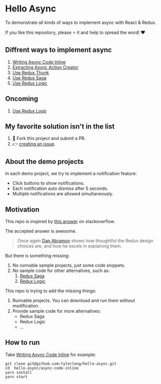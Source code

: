 # Hello Async

To demonstrate all kinds of ways to implement async with React & Redux.

If you like this repository, please :star: it and help to spread the word! :heart:


## Diffrent ways to implement async

1. [Writing Async Code Inline](./async-code-inline)
1. [Extracting Async Action Creator](./async-action-creator)
1. [Use Redux Thunk](./redux-thunk)
1. [Use Redux Saga](./redux-saga)
1. [Use Redux Logic](./redux-logic)


## Oncoming

1. [Use Redux Loop](https://github.com/redux-loop/redux-loop)


## My favorite solution isn't in the list

1. :fork_and_knife: Fork this project and submit a PR.
1. :point_right: [creating an issue](https://github.com/tylerlong/hello-async/issues/new?title=Could%20you%20please%20add%20a%20sample%20project%20for%20%3Cxxx%3E%20?).


## About the demo projects

In each demo project, we try to implement a notification feature:

- Click buttons to show notifications.
- Each notification auto dismiss after 5 seconds.
- Multiple notifications are allowed simultaneously.


## Motivation

This repo is inspired by [this answer](http://stackoverflow.com/questions/35411423/how-to-dispatch-a-redux-action-with-a-timeout/35415559#35415559) on stackoverflow.

The accepted answer is awesome.

> Once again [Dan Abramov](http://stackoverflow.com/users/458193/dan-abramov) shows how thoughtful the Redux design choices are, and how he excels in explaining them.

But there is something missing:

1. No runnable sample projects, just some code snippets.
1. No sample code for other alternatives, such as:
    1. [Redux Saga](https://github.com/yelouafi/redux-saga)
    1. [Redux Logic](https://github.com/jeffbski/redux-logic)

This repo is trying to add the missing things:

1. Runnable projects. You can download and run them without modification.
1. Provide sample code for more alternatives:
    - Redux Saga
    - Redux Logic
    - ...


## How to run

Take [Writing Async Code Inline](./async-code-inline) for example:

```
git clone git@github.com:tylerlong/hello-async.git
cd  hello-async/async-code-inline
yarn install
yarn start
```
